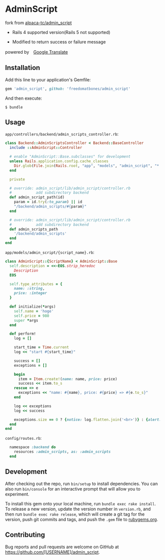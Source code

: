 # AdminScript

fork from [alpaca-tc/admin_script](https://github.com/alpaca-tc/admin_script)

- Rails 4 supported version(Rails 5 not supported)

- Modified to return success or failure message

powered by　[Google Translate](https://translate.google.com/)

## Installation

Add this line to your application's Gemfile:

```ruby
gem 'admin_script', github: 'freedomatbones/admin_script'
```

And then execute:

    $ bundle

## Usage

`app/controllers/backend/admin_scripts_controller.rb`:
```ruby
class Backend::AdminScriptsController < Backend::BaseController
  include ::AdminScript::Controller

  # enable "AdminScript::Base.subclasses" for development
  unless Rails.application.config.cache_classes
    Dir.glob(File.join(Rails.root, "app", "models", "admin_script", "*.rb")).each { |f| load f }
  end

  private

  # override: admin_script/lib/admin_script/controller.rb
  #           add subdirectory backend
  def admin_script_path(id)
    param = id.try(:to_param) || id
    "/backend/admin_scripts/#{param}"
  end

  # override: admin_script/lib/admin_script/controller.rb
  #           add subdirectory backend
  def admin_scripts_path
    '/backend/admin_scripts'
  end
end
```

`app/models/admin_script/{script_name}.rb`:
```ruby
class AdminScript::{ScriptName} < AdminScript::Base
  self.description = <<-EOS.strip_heredoc
    Description
  EOS

  self.type_attributes = {
    name: :string,
    price: :integer
  }

  def initialize(*args)
    self.name = 'hoge'
    self.price = 980
    super *args
  end

  def perform!
    log = []

    start_time = Time.current
    log << "start #{start_time}"

    success = []
    exceptions = []

    begin
      item = Item.create!(name: name, price: price)
      success << item.to_s
    rescue => e
      exceptions << "name: #{name}, price: #{price} => #{e.to_s}"
    end

    log << exceptions
    log << success

    exceptions.size == 0 ? {notice: log.flatten.join('<br>')} : {alert: log.flatten.join('<br>')}
  end
end
```

`config/routes.rb`:
```ruby
  namespace :backend do
    resources :admin_scripts, as: :admin_scripts
  end
```

## Development

After checking out the repo, run `bin/setup` to install dependencies. You can also run `bin/console` for an interactive prompt that will allow you to experiment.

To install this gem onto your local machine, run `bundle exec rake install`. To release a new version, update the version number in `version.rb`, and then run `bundle exec rake release`, which will create a git tag for the version, push git commits and tags, and push the `.gem` file to [rubygems.org](https://rubygems.org).

## Contributing

Bug reports and pull requests are welcome on GitHub at https://github.com/[USERNAME]/admin_script.

